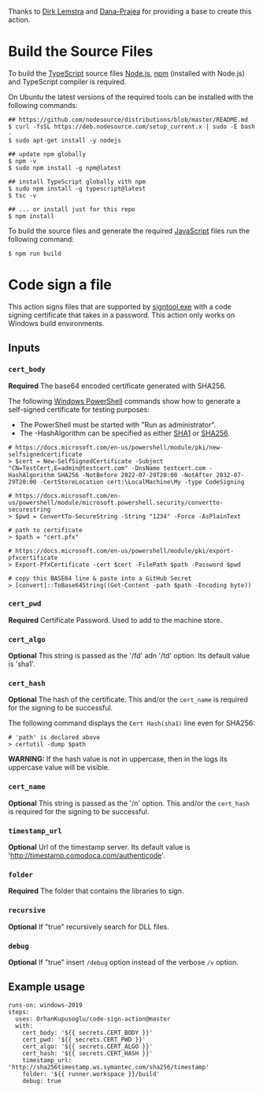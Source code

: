 Thanks to [Dirk Lemstra](https://github.com/dlemstra/code-sign-action) and [Dana-Prajea](https://github.com/Dana-Prajea/code-sign-action) for providing a base to create this action.

# Build the Source Files

To build the [TypeScript](https://en.wikipedia.org/wiki/TypeScript) source files [Node.js](https://en.wikipedia.org/wiki/Node.js), [npm](https://en.wikipedia.org/wiki/Npm_(software)) (installed with Node.js) and TypeScript compiler is required.

On Ubuntu the latest versions of the required tools can be installed with the following commands:
```
## https://github.com/nodesource/distributions/blob/master/README.md
$ curl -fsSL https://deb.nodesource.com/setup_current.x | sudo -E bash -
$ sudo apt-get install -y nodejs

## update npm globally
$ npm -v
$ sudo npm install -g npm@latest

## install TypeScript globally vith npm
$ sudo npm install -g typescript@latest
$ tsc -v

## ... or install just for this repo
$ npm install
```

To build the source files and generate the required [JavaScript](https://en.wikipedia.org/wiki/JavaScript) files run the following command:
```
$ npm run build
```

# Code sign a file

This action signs files that are supported by [signtool.exe](https://docs.microsoft.com/en-us/dotnet/framework/tools/signtool-exe) with a code signing certificate that takes in a password. This action only works on Windows build environments.

## Inputs

### `cert_body`

**Required** The base64 encoded certificate generated with SHA256.

The following [Windows PowerShell](https://en.wikipedia.org/wiki/PowerShell) commands show how to generate a self-signed certificate for testing purposes:
- The PowerShell must be started with "Run as administrator".
- The -HashAlgorithm can be specified as either [SHA1](https://en.wikipedia.org/wiki/SHA-1) or [SHA256](https://en.wikipedia.org/wiki/SHA-2).

```
# https://docs.microsoft.com/en-us/powershell/module/pki/new-selfsignedcertificate
> $cert = New-SelfSignedCertificate -Subject "CN=TestCert,E=admin@testcert.com" -DnsName testcert.com -HashAlgorithm SHA256 -NotBefore 2022-07-29T20:00 -NotAfter 2032-07-29T20:00 -CertStoreLocation cert:\LocalMachine\My -type CodeSigning

# https://docs.microsoft.com/en-us/powershell/module/microsoft.powershell.security/convertto-securestring
> $pwd = ConvertTo-SecureString -String "1234" -Force -AsPlainText

# path to certificate
> $path = "cert.pfx"

# https://docs.microsoft.com/en-us/powershell/module/pki/export-pfxcertificate
> Export-PfxCertificate -cert $cert -FilePath $path -Password $pwd

# copy this BASE64 line & paste into a GitHub Secret
> [convert]::ToBase64String((Get-Content -path $path -Encoding byte))
```

### `cert_pwd`

**Required** Certificate Password. Used to add to the machine store.

### `cert_algo`

**Optional** This string is passed as the '/fd' adn '/td' option. Its default value is 'sha1'.

### `cert_hash`

**Optional** The hash of the certificate. This and/or the `cert_name` is required for the signing to be successful.

The following command displays the `Cert Hash(sha1)` line even for SHA256:
```
# 'path' is declared above
> certutil -dump $path
```

**WARNING:** If the hash value is not in uppercase, then in the logs its uppercase value will be visible.

### `cert_name`

**Optional** This string is passed as the '/n' option. This and/or the `cert_hash` is required for the signing to be successful.

### `timestamp_url`

**Optional** Url of the timestamp server.  Its default value is 'http://timestamp.comodoca.com/authenticode'.

### `folder`

**Required** The folder that contains the libraries to sign.

### `recursive`

**Optional** If "true" recursively search for DLL files.

### `debug`

**Optional** If "true" insert `/debug` option instead of the verbose `/v` option.

## Example usage

```
runs-on: windows-2019
steps:
  uses: OrhanKupusoglu/code-sign-action@master
  with:
    cert_body: '${{ secrets.CERT_BODY }}'
    cert_pwd: '${{ secrets.CERT_PWD }}'
    cert_algo: '${{ secrets.CERT_ALGO }}'
    cert_hash: '${{ secrets.CERT_HASH }}'
    timestamp_url: 'http://sha256timestamp.ws.symantec.com/sha256/timestamp'
    folder: '${{ runner.workspace }}/build'
    debug: true
```
